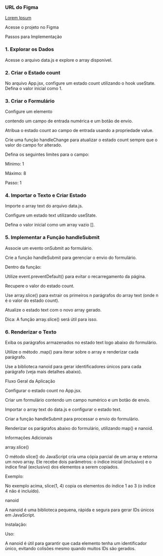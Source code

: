 ### URL do Figma

[Lorem Ipsum](https://www.figma.com/file/JRDDc3aN6uiBS3yvjbkk0s/Lorem-ipsum?node-id=0%3A1&t=cLtQmBowNmb4V0jP-1)

Acesse o projeto no Figma

Passos para Implementação

### 1. Explorar os Dados

Acesse o arquivo data.js e explore o array disponível.

### 2. Criar o Estado count

No arquivo App.jsx, configure um estado count utilizando o hook useState. Defina o valor inicial como 1.

### 3. Criar o Formulário

Configure um elemento <form> contendo um campo de entrada numérica e um botão de envio.

Atribua o estado count ao campo de entrada usando a propriedade value.

Crie uma função handleChange para atualizar o estado count sempre que o valor do campo for alterado.

Defina os seguintes limites para o campo:

Mínimo: 1

Máximo: 8

Passo: 1

### 4. Importar o Texto e Criar Estado

Importe o array text do arquivo data.js.

Configure um estado text utilizando useState.

Defina o valor inicial como um array vazio [].

### 5. Implementar a Função handleSubmit

Associe um evento onSubmit ao formulário.

Crie a função handleSubmit para gerenciar o envio do formulário.

Dentro da função:

Utilize event.preventDefault() para evitar o recarregamento da página.

Recupere o valor do estado count.

Use array.slice() para extrair os primeiros n parágrafos do array text (onde n é o valor do estado count).

Atualize o estado text com o novo array gerado.

Dica: A função array.slice() será útil para isso.

### 6. Renderizar o Texto

Exiba os parágrafos armazenados no estado text logo abaixo do formulário.

Utilize o método .map() para iterar sobre o array e renderizar cada parágrafo.

Use a biblioteca nanoid para gerar identificadores únicos para cada parágrafo (veja mais detalhes abaixo).

Fluxo Geral da Aplicação

Configurar o estado count no App.jsx.

Criar um formulário contendo um campo numérico e um botão de envio.

Importar o array text do data.js e configurar o estado text.

Criar a função handleSubmit para processar o envio do formulário.

Renderizar os parágrafos abaixo do formulário, utilizando map() e nanoid.

Informações Adicionais

array.slice()

O método slice() do JavaScript cria uma cópia parcial de um array e retorna um novo array. Ele recebe dois parâmetros: o índice inicial (inclusivo) e o índice final (exclusivo) dos elementos a serem copiados.

Exemplo:

No exemplo acima, slice(1, 4) copia os elementos do índice 1 ao 3 (o índice 4 não é incluído).

nanoid

A nanoid é uma biblioteca pequena, rápida e segura para gerar IDs únicos em JavaScript.

Instalação:

Uso:

A nanoid é útil para garantir que cada elemento tenha um identificador único, evitando colisões mesmo quando muitos IDs são gerados.

